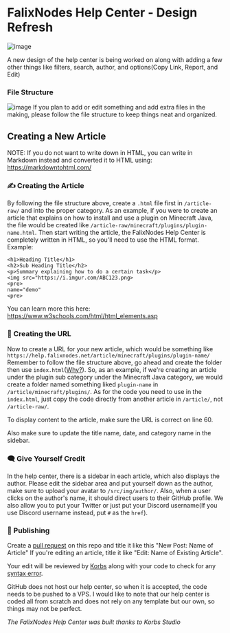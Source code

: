 # FalixNodes Help Center - Design Refresh
![image](https://i.imgur.com/YKRFCSL.png)

A new design of the help center is being worked on along with adding a few other things like filters, search, author, and options(Copy Link, Report, and Edit)

### File Structure
![image](https://i.imgur.com/suS9gIf.png)
If you plan to add or edit something and add extra files in the making, please follow the file structure to keep things neat and organized.

## Creating a New Article

NOTE: If you do not want to write down in HTML, you can write in Markdown instead and converted it to HTML using: https://markdowntohtml.com/

### ✍️ Creating the Article
By following the file structure above, create a `.html` file first in `/article-raw/` and into the proper category.
As an example, if you were to create an article that explains on how to install and use a plugin on Minecraft Java, the file would be created like `/article-raw/minecraft/plugins/plugin-name.html`.
Then start writing the article, the FalixNodes Help Center is completely written in HTML, so you'll need to use the HTML format.
Example:
```
<h1>Heading Title</h1>
<h2>Sub Heading Title</h2>
<p>Summary explaining how to do a certain task</p>
<img src="https://i.imgur.com/ABC123.png>
<pre>
name="demo"
<pre>
```
You can learn more this here: https://www.w3schools.com/html/html_elements.asp
### 🔗️ Creating the URL
Now to create a URL for your new article, which would be something like `https://help.falixnodes.net/article/minecraft/plugins/plugin-name/`
Remember to follow the file structure above, go ahead and create the folder then use `index.html`([Why?](https://www.namecheap.com/support/knowledgebase/article.aspx/183/27/what-is-an-index-page/)).
So, as an example, if we're creating an article under the plugin sub category under the Minecraft Java category, we would create a folder named something liked `plugin-name` in `/article/minecraft/plugins/`.
As for the code you need to use in the `index.html`, just copy the code directly from another article in `/article/`, not `/article-raw/`.

To display content to the article, make sure the URL is correct on line 60.

Also make sure to update the title name, date, and category name in the sidebar.

### 🗨️ Give Yourself Credit
In the help center, there is a sidebar in each article, which also displays the author. Please edit the sidebar area and put yourself down as the author, make sure to upload your avatar to `/src/img/author/`.
Also, when a user clicks on the author's name, it should direct users to their GitHub profile. We also allow you to put your Twitter or just put your Discord username(If you use Discord username instead, put `#` as the `href`).

### 📢️ Publishing 
Create a [pull request](https://docs.github.com/en/github/collaborating-with-issues-and-pull-requests/about-pull-requests#:~:text=Pull%20requests%20let%20you%20tell,merged%20into%20the%20base%20branch.) on this repo and title it like this "New Post: Name of Article"
If you're editing an article, title it like "Edit: Name of Existing Article".

Your edit will be reviewed by [Korbs](https://github.com/KorbsStudio) along with your code to check for any [syntax error](https://developer.mozilla.org/en-US/docs/Glossary/Syntax_error).

GitHub does not host our help center, so when it is accepted, the code needs to be pushed to a VPS.
I would like to note that our help center is coded all from scratch and does not rely on any template but our own, so things may not be perfect.

*The FalixNodes Help Center was built thanks to Korbs Studio*
